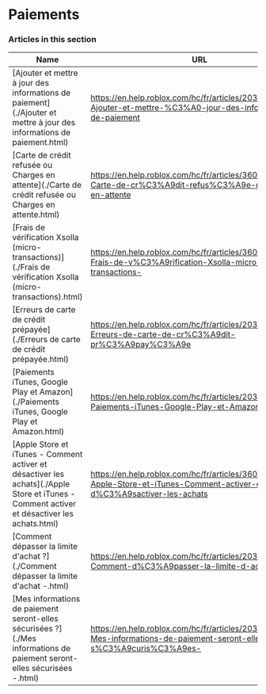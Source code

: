 # Paiements  
### Articles in this section
Name|URL
-|-
[Ajouter et mettre à jour des informations de paiement](./Ajouter et mettre à jour des informations de paiement.html) |https://en.help.roblox.com/hc/fr/articles/203312560-Ajouter-et-mettre-%C3%A0-jour-des-informations-de-paiement
[Carte de crédit refusée ou Charges en attente](./Carte de crédit refusée ou Charges en attente.html) |https://en.help.roblox.com/hc/fr/articles/360000359923-Carte-de-cr%C3%A9dit-refus%C3%A9e-ou-Charges-en-attente
[Frais de vérification Xsolla (micro-transactions)](./Frais de vérification Xsolla (micro-transactions).html) |https://en.help.roblox.com/hc/fr/articles/360016750311-Frais-de-v%C3%A9rification-Xsolla-micro-transactions-
[Erreurs de carte de crédit prépayée](./Erreurs de carte de crédit prépayée.html) |https://en.help.roblox.com/hc/fr/articles/203312680-Erreurs-de-carte-de-cr%C3%A9dit-pr%C3%A9pay%C3%A9e
[Paiements iTunes, Google Play et Amazon](./Paiements iTunes, Google Play et Amazon.html) |https://en.help.roblox.com/hc/fr/articles/203312760-Paiements-iTunes-Google-Play-et-Amazon
[Apple Store et iTunes - Comment activer et désactiver les achats](./Apple Store et iTunes - Comment activer et désactiver les achats.html) |https://en.help.roblox.com/hc/fr/articles/360029554512-Apple-Store-et-iTunes-Comment-activer-et-d%C3%A9sactiver-les-achats
[Comment dépasser la limite d'achat ?](./Comment dépasser la limite d'achat -.html) |https://en.help.roblox.com/hc/fr/articles/203312670-Comment-d%C3%A9passer-la-limite-d-achat-
[Mes informations de paiement seront-elles sécurisées ?](./Mes informations de paiement seront-elles sécurisées -.html) |https://en.help.roblox.com/hc/fr/articles/203312590-Mes-informations-de-paiement-seront-elles-s%C3%A9curis%C3%A9es-